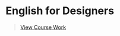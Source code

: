 # English for Designers

>[View Course Work](https://terezavanickova08.github.io/english-for-designers/)

